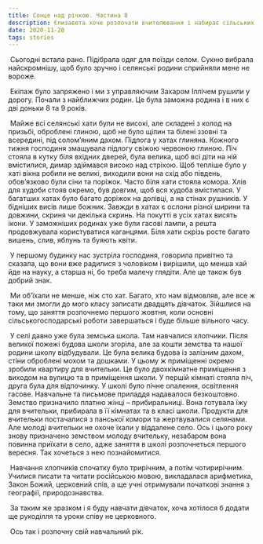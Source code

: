 ```yaml
---
title: Сонце над річкою. Частина 8
description: Єлизавета хоче розпочати вчителювання і набирає сільських дівчаток до себе в клас
date: 2020-11-28
tags: stories
---
```


​        Сьогодні встала рано. Підібрала одяг для поїзди селом. Сукню вибрала найскромнішу, щоб було зручно і селянські родини сприйняли мене не вороже. 

​        Екіпаж було запряжено і ми з управляючим Захаром Іллічем рушили у дорогу. Почали з найближчих родин. Це була заможна родина і в них є дві доньки 8 та 9 років. 

​        Майже всі селянські хати були не високі, але складені з колод на призьбі, оброблені глиною, щоб не було щілин та білені ззовні та всередині, під солом’яним дахом. Підлога у хатах глиняна. Кожного тижня господиня змащувала підлогу свіжою червоною глиною. Піч стояла в кутку біля вхідних дверей, була велика, щоб всі діти на ній вмістилися, димар здіймався високо над стріхою. Щоб тепліше було у хаті вікна робили не великі, виходили вони на схід або південь, обов’язково були сіни та поріжок. Часто біля хати стояла комора. Хлів для худоби стояв окремо, був довгим, щоб вся худоба вмістилася. У багатших хатах було багато доріжок на долівці, а на стінах рушників. У бідніших висів лише божник. Завжди в хатах є ослони різної ширини та довжини, скриня чи декілька скринь. На покутті в усіх хатах висять ікони. У заможніших родинах уже були гасові лампи, а решта продовжувала користуватися каганцями. Біля хати скрізь росте багато вишень, слив, яблунь та буяють квіти.

​           У першому будинку нас зустріла господиня, говорила привітно та сказала, що вони вже радилися з чоловіком і вирішили, що менша хай йде на науку, а старша ні, бо треба малечу глядіти. Але це також був добрий знак. 

​          Ми об’їхали не менше, ніж сто хат. Багато, хто нам відмовляв, але все ж таки ми змогли до мого класу записати двадцять дівчаток. Зійшлися на тому, що заняття розпочнемо першого жовтня, коли основні сільськогосподарські роботи завершаться і буде більше вільного часу.

​         У селі давно уже була земська школа. Там навчалися хлопчики. Після великої пожежі будова школи згоріла, але за кошти земства та нашої родини школу відбудували. Це була велика будова із залізним дахом, стіни оброблені мохом та дошками. У цьому ж приміщенні окремо зробили квартиру для вчительки. Це було двохкімнатне приміщення з виходом на вулицю та в приміщення школи. У першій кімнаті стояла піч, друга була для відпочинку. У школі було пічне опалення, освітлення гасове. Навчальне та письмове приладдя надавалося безкоштовно.  Земство призначило платню жінці – прибиральниці. Вона готувала їжу для вчительки, прибирала в її кімнатах та в класі школи. Продукти для вчительки постачалися з панської комори та жертвувалися селянами. Але молоді вчительки не охоче їхали у віддалене село. Ось і цього року знову призначено земством молоду вчительку, незабаром вона повинна приїхати в село, адже заняття в школі розпочнеться першого вересня. Так хочеться з нею познайомитися.

​        Навчання хлопчиків спочатку було трирічним, а потім чотирирічним. Училися писати та читати російською  мовою, викладалася арифметика, Закон Божий, церковний спів, а ще учні отримували початкові знання з географії, природознавства.

​        За таким же зразком і я буду навчати дівчаток, хоча хотілося б додати ще рукоділля та уроки співу не церковного. 

​        Ось так і розпочну свій навчальний рік. 


